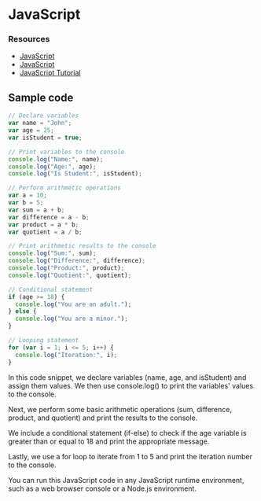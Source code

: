 # JavaScript

### Resources

* [JavaScript](https://www.youtube.com/watch?v=Bv_5Zv5c-Ts)
* [JavaScript](https://www.youtube.com/watch?v=TlB_eWDSMt4)
* [JavaScript Tutorial](https://github.com/javascript-tutorial/en.javascript.info)

## Sample code

```javascript
// Declare variables
var name = "John";
var age = 25;
var isStudent = true;

// Print variables to the console
console.log("Name:", name);
console.log("Age:", age);
console.log("Is Student:", isStudent);

// Perform arithmetic operations
var a = 10;
var b = 5;
var sum = a + b;
var difference = a - b;
var product = a * b;
var quotient = a / b;

// Print arithmetic results to the console
console.log("Sum:", sum);
console.log("Difference:", difference);
console.log("Product:", product);
console.log("Quotient:", quotient);

// Conditional statement
if (age >= 18) {
  console.log("You are an adult.");
} else {
  console.log("You are a minor.");
}

// Looping statement
for (var i = 1; i <= 5; i++) {
  console.log("Iteration:", i);
}

```

In this code snippet, we declare variables (name, age, and isStudent) and assign them values. We then use console.log() to print the variables' values to the console.

Next, we perform some basic arithmetic operations (sum, difference, product, and quotient) and print the results to the console.

We include a conditional statement (if-else) to check if the age variable is greater than or equal to 18 and print the appropriate message.

Lastly, we use a for loop to iterate from 1 to 5 and print the iteration number to the console.

You can run this JavaScript code in any JavaScript runtime environment, such as a web browser console or a Node.js environment.
